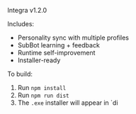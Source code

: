 Integra v1.2.0

Includes:
- Personality sync with multiple profiles
- SubBot learning + feedback
- Runtime self-improvement
- Installer-ready

To build:
1. Run `npm install`
2. Run `npm run dist`
3. The `.exe` installer will appear in `di
